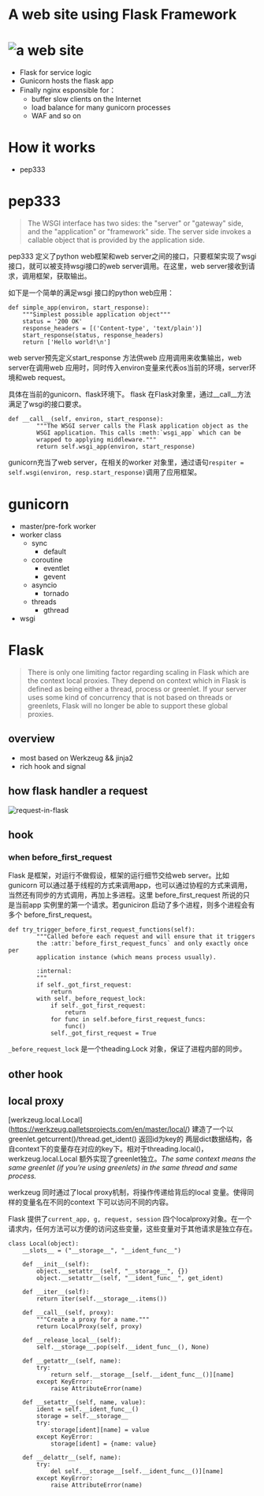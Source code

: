 # A web site using Flask Framework
![a web site](https://liwb-csdn.oss-cn-hangzhou.aliyuncs.com/a-web-site.png)
====
 * Flask for service logic
 * Gunicorn hosts the flask app
 * Finally nginx esponsible for：
   * buffer slow clients on the Internet
   * load balance for many gunicorn processes
   * WAF and so on 

# How it works

* pep333
  
# pep333

>The WSGI interface has two sides: the "server" or "gateway" side, and the "application" or "framework" side. The server side invokes a callable object that is provided by the application side.

pep333 定义了python web框架和web server之间的接口，只要框架实现了wsgi 接口，就可以被支持wsgi接口的web server调用。在这里，web server接收到请求，调用框架，获取输出。

如下是一个简单的满足wsgi 接口的python web应用：

```
def simple_app(environ, start_response):
    """Simplest possible application object"""
    status = '200 OK'
    response_headers = [('Content-type', 'text/plain')]
    start_response(status, response_headers)
    return ['Hello world!\n']
```

web server预先定义start_response 方法供web 应用调用来收集输出，web server在调用web 应用时，同时传入environ变量来代表os当前的环境，server环境和web request。

具体在当前的gunicorn、flask环境下。
flask 在Flask对象里，通过__call__方法满足了wsgi的接口要求。

```
def __call__(self, environ, start_response):
        """The WSGI server calls the Flask application object as the
        WSGI application. This calls :meth:`wsgi_app` which can be
        wrapped to applying middleware."""
        return self.wsgi_app(environ, start_response)
```

gunicorn充当了web server，在相关的worker 对象里，通过语句`respiter = self.wsgi(environ, resp.start_response)`调用了应用框架。


# gunicorn

* master/pre-fork worker
* worker class
  * sync
    * default
  * coroutine
    * eventlet
    * gevent
  * asyncio
    * tornado
  * threads
    * gthread
* wsgi

# Flask

>There is only one limiting factor regarding scaling in Flask which are the context local proxies. They depend on context which in Flask is defined as being either a thread, process or greenlet. If your server uses some kind of concurrency that is not based on threads or greenlets, Flask will no longer be able to support these global proxies. 

## overview

* most based on Werkzeug && jinja2
* rich hook and signal

## how flask handler a request
![request-in-flask](https://liwb-csdn.oss-cn-hangzhou.aliyuncs.com/request-in-flask.png)

## hook

### when before_first_request

Flask 是框架，对运行不做假设，框架的运行细节交给web server。比如gunicorn 可以通过基于线程的方式来调用app，也可以通过协程的方式来调用，当然还有同步的方式调用，再加上多进程。这里 before_first_request 所说的只是当前app 实例里的第一个请求。若guniciron 启动了多个进程，则多个进程会有多个 before_first_request。

```
def try_trigger_before_first_request_functions(self):
        """Called before each request and will ensure that it triggers
        the :attr:`before_first_request_funcs` and only exactly once per
        application instance (which means process usually).

        :internal:
        """
        if self._got_first_request:
            return
        with self._before_request_lock:
            if self._got_first_request:
                return
            for func in self.before_first_request_funcs:
                func()
            self._got_first_request = True
```

`_before_request_lock` 是一个theading.Lock 对象，保证了进程内部的同步。

## other hook

## local proxy

[werkzeug.local.Local] (https://werkzeug.palletsprojects.com/en/master/local/) 建造了一个以greenlet.getcurrent()/thread.get_ident() 返回id为key的 两层dict数据结构，各自context下的变量存在对应的key下。相对于threading.local()，werkzeug.local.Local 额外实现了greenlet独立。<i>The same context means the same greenlet (if you’re using greenlets) in the same thread and same process.</i>

werkzeug 同时通过了local proxy机制，将操作传递给背后的local 变量。使得同样的变量名在不同的context 下可以访问不同的内容。

Flask 提供了`current_app, g, request, session` 四个localproxy对象。在一个请求内，任何方法可以方便的访问这些变量，这些变量对于其他请求是独立存在。

```
class Local(object):
    __slots__ = ("__storage__", "__ident_func__")

    def __init__(self):
        object.__setattr__(self, "__storage__", {})
        object.__setattr__(self, "__ident_func__", get_ident)

    def __iter__(self):
        return iter(self.__storage__.items())

    def __call__(self, proxy):
        """Create a proxy for a name."""
        return LocalProxy(self, proxy)

    def __release_local__(self):
        self.__storage__.pop(self.__ident_func__(), None)

    def __getattr__(self, name):
        try:
            return self.__storage__[self.__ident_func__()][name]
        except KeyError:
            raise AttributeError(name)

    def __setattr__(self, name, value):
        ident = self.__ident_func__()
        storage = self.__storage__
        try:
            storage[ident][name] = value
        except KeyError:
            storage[ident] = {name: value}

    def __delattr__(self, name):
        try:
            del self.__storage__[self.__ident_func__()][name]
        except KeyError:
            raise AttributeError(name)
```

